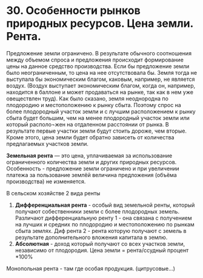 # 30. Особенности рынков природных ресурсов. Цена земли. Рента.

Предложение земли ограничено. В результате обычного соотношения между объемом  спроса и предложения   происходит  формирование  цены на данное средство производства. Если бы предложение земли было неограниченным, то цена на нее отсутствовала бы. Земля тогда не выступала бы экономическим благом, каковым, например, не является воздух. (Воздух выступает экономическим благом, когда он, например, находится в баллоне и может продаваться на
рынке, так как в нем уже овеществлен труд). Как было сказано, земля неоднородна по плодородию и местоположению к рынку сбыта. Поэтому спрос на более плодородный участок земли и с лучшим расположением к рынку сбыта будет большим, чем на менее плодородный участок земли или который располо¬жен на отдаленном расстоянии от рынка. В результате первые участки земли будут стоить дороже, чем вторые. Кроме этого, цена земли будет обратно зависеть от количества предлагаемых участков земли.

**Земельная рента** — это цена, уплачиваемая за использование ограниченного количества земли и других природных ресурсов. Особенность - предложение земли ограничено и при увеличении платежа за пользование землёй величина предложения (объёма производства) не изменяется.

В сельском хозяйстве 2 вида ренты

1. **Дифференциальная рента** - особый вид земельной ренты, который получают собественники земли с более плодородных земель. Различают дифференциальную ренту 1 - она связана с получением на лучших и средних по плодородию и местоположению по рынкам сбыта землях. Диф рента 2 - рента которую получают с земель в результате дополнительного вложения капитала в землю.
2. **Абсолютная** - доход который получают со всех участков земли, независимо от плодородия. Цена земли = рента/ссудный процент *100%

Монопольная рента - там где особая продукция. (цитрусовые...) 